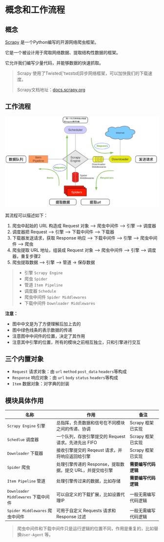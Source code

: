 # 概念和工作流程

## 概念

[Scrapy](https://github.com/scrapy/scrapy) 是一个Python编写的开源网络爬虫框架。

它是一个被设计用于爬取网络数据、提取结构性数据的框架。

它允许我们编写少量代码，并能够数据的快速抓取。

> Scrapy 使用了Twisted['twɪstɪd]异步网络框架，可以加快我们的下载速度。
>
> Scrapy文档地址：[docs.scrapy.org](https://docs.scrapy.org/en/latest/)

## 工作流程

![](./images/scrapy-work-process.png)

其流程可以描述如下：

1. 爬虫中起始的 URL 构造成 Request 对象 --> 爬虫中间件 --> 引擎 --> 调度器
2. 调度器把 Request --> 引擎 --> 下载中间件 --> 下载器
3. 下载器发送请求，获取 Response 响应 --> 下载中间件 --> 引擎 --> 爬虫中间件 --> 爬虫
4. 爬虫提取 URL 地址，组装成 Request 对象 --> 爬虫中间件 --> 引擎 --> 调度器，重复步骤2
5. 爬虫提取数据 --> 引擎 --> 管道 -> 保存数据

> - 引擎 `Scrapy Engine`
> - 爬虫 `Spider`
> - 管道 `Item Pipeline`
> - 调度器 `Schedule`
> - 爬虫中间件 `Spider Middlewares`
> - 下载中间件 `Downloader Middlewares`

**注意：**

- 图中中文是为了方便理解后加上去的
- 图中绿色线条的表示数据的传递
- 注意图中中间件的位置，决定了其作用
- 注意其中引擎的位置，所有的模块之前相互独立，只和引擎进行交互

## 三个内置对象

- `Request` 请求对象：由 `url` `method` `post_data` `headers`等构成
- `Response` 响应对象：由 `url` `body` `status` `headers`等构成
- `Item` 数据对象：对字典的封装

## 模块具体作用

| 名称                             | 作用                                  | 备注           |
|--------------------------------|-------------------------------------|--------------|
| `Scrapy Engine` 引擎             | 总指挥，负责数据和信号在不同模块之间的传递、协调            | Scrapy 框架已实现 |
| `Schedlue` 调度器                 | 一个队列，存放引擎提交的 Request 请求。先进先出 FIFO   | Scrapy 框架已实现 |
| `Downloader` 下载器               | 接收引擎提交的 Reqeust 请求，并将响应返回给引擎        | Scrapy 框架已实现 |
| `Spider` 爬虫                    | 处理引擎传递的 Response，提取数据，提交 URL，并提交给引擎 | **需要编写代码逻辑** |
| `Item Pipeline` 管道             | 处理引擎传过来的数据，比如存储                     | **需要编写代码逻辑** |
| `Downloader Middlewares` 下载中间件 | 可以自定义的下载扩展，比如设置代理IP                 | 一般无需编写代码逻辑   |
| `Spider Middlewares` 爬虫中间件     | 可用于自定义 Requests 请求和 Response 过滤     | 一般无需编写代码逻辑   |

> 爬虫中间件和下载中间件只是运行逻辑的位置不同，作用是重复的，比如替换`User-Agent` 等。
